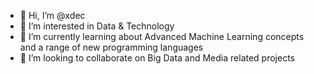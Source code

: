 - 👋 Hi, I’m @xdec
- 👀 I’m interested in Data & Technology
- 🌱 I’m currently learning about Advanced Machine Learning concepts and a range of new programming languages
- 💞️ I’m looking to collaborate on Big Data and Media related projects
